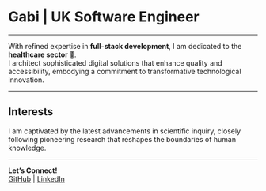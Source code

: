 # Gabi | UK Software Engineer  

---

With refined expertise in **full-stack development**, I am dedicated to the **healthcare sector** 🏥.  
I architect sophisticated digital solutions that enhance quality and accessibility, embodying a commitment to transformative technological innovation.

---

## Interests  
I am captivated by the latest advancements in scientific inquiry, closely following pioneering research that reshapes the boundaries of human knowledge.

---

**Let’s Connect!**  
[GitHub](https://github.com/yourusername) | [LinkedIn](https://linkedin.com/in/yourusername)
